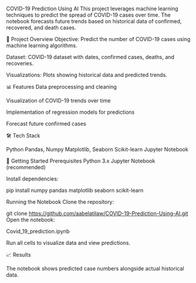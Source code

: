 COVID-19 Prediction Using AI
This project leverages machine learning techniques to predict the spread of COVID-19 cases over time.  The notebook forecasts future trends based on historical data of confirmed, recovered, and death cases.

📂 Project Overview
Objective: Predict the number of COVID-19 cases using machine learning algorithms.

Dataset: COVID-19 dataset with dates, confirmed cases, deaths, and recoveries.

Visualizations: Plots showing historical data and predicted trends.

📊 Features
Data preprocessing and cleaning

Visualization of COVID-19 trends over time

Implementation of regression models for predictions

Forecast future confirmed cases

🛠️ Tech Stack

Python
Pandas, Numpy
Matplotlib, Seaborn
Scikit-learn
Jupyter Notebook

🚀 Getting Started
Prerequisites
Python 3.x
Jupyter Notebook (recommended)

Install dependencies:

pip install numpy pandas matplotlib seaborn scikit-learn

Running the Notebook
Clone the repository:


git clone https://github.com/aabelatilaw/COVID-19-Prediction-Using-AI.git
Open the notebook:

Covid_19_prediction.ipynb

Run all cells to visualize data and view predictions.

📈 Results

The notebook shows predicted case numbers alongside actual historical data.




